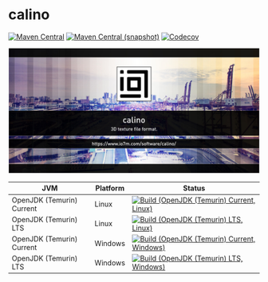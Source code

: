 calino
===

[![Maven Central](https://img.shields.io/maven-central/v/com.io7m.calino/com.io7m.calino.svg?style=flat-square)](http://search.maven.org/#search%7Cga%7C1%7Cg%3A%22com.io7m.calino%22)
[![Maven Central (snapshot)](https://img.shields.io/nexus/s/com.io7m.calino/com.io7m.calino?server=https%3A%2F%2Fs01.oss.sonatype.org&style=flat-square)](https://s01.oss.sonatype.org/content/repositories/snapshots/com/io7m/calino/)
[![Codecov](https://img.shields.io/codecov/c/github/io7m/calino.svg?style=flat-square)](https://codecov.io/gh/io7m/calino)

![com.io7m.calino](./src/site/resources/calino.jpg?raw=true)

| JVM | Platform | Status |
|-----|----------|--------|
| OpenJDK (Temurin) Current | Linux | [![Build (OpenJDK (Temurin) Current, Linux)](https://img.shields.io/github/actions/workflow/status/io7m/calino/main.linux.temurin.current.yml)](https://github.com/io7m/calino/actions?query=workflow%3Amain.linux.temurin.current)|
| OpenJDK (Temurin) LTS | Linux | [![Build (OpenJDK (Temurin) LTS, Linux)](https://img.shields.io/github/actions/workflow/status/io7m/calino/main.linux.temurin.lts.yml)](https://github.com/io7m/calino/actions?query=workflow%3Amain.linux.temurin.lts)|
| OpenJDK (Temurin) Current | Windows | [![Build (OpenJDK (Temurin) Current, Windows)](https://img.shields.io/github/actions/workflow/status/io7m/calino/main.windows.temurin.current.yml)](https://github.com/io7m/calino/actions?query=workflow%3Amain.windows.temurin.current)|
| OpenJDK (Temurin) LTS | Windows | [![Build (OpenJDK (Temurin) LTS, Windows)](https://img.shields.io/github/actions/workflow/status/io7m/calino/main.windows.temurin.lts.yml)](https://github.com/io7m/calino/actions?query=workflow%3Amain.windows.temurin.lts)|
